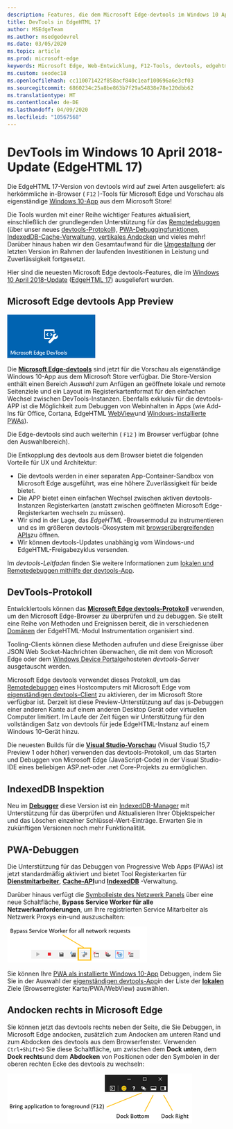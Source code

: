 ```yaml
---
description: Features, die dem Microsoft Edge-devtools im Windows 10 April 2018-Update (EdgeHTML 17) hinzugefügt wurden
title: DevTools in EdgeHTML 17
author: MSEdgeTeam
ms.author: msedgedevrel
ms.date: 03/05/2020
ms.topic: article
ms.prod: microsoft-edge
keywords: Microsoft Edge, Web-Entwicklung, F12-Tools, devtools, edgehtml 17
ms.custom: seodec18
ms.openlocfilehash: cc110071422f858acf840c1eaf100696a6e3cf03
ms.sourcegitcommit: 6860234c25a8be863b7f29a54838e78e120dbb62
ms.translationtype: MT
ms.contentlocale: de-DE
ms.lasthandoff: 04/09/2020
ms.locfileid: "10567568"
---
```

# DevTools im Windows 10 April 2018-Update (EdgeHTML 17)

Die EdgeHTML 17-Version von devtools wird auf zwei Arten ausgeliefert: als herkömmliche in-Browser ( `F12` )-Tools für Microsoft Edge und Vorschau als eigenständige [Windows 10-App](#microsoft-edge-devtools-app-preview) aus dem Microsoft Store!

Die Tools wurden mit einer Reihe wichtiger Features aktualisiert, einschließlich der grundlegenden Unterstützung für das [Remotedebuggen](../../devtools-guide.md#remote-debugging) (über unser neues [devtools-Protokoll](#devtools-protocol)), [PWA-Debuggingfunktionen](#pwa-debugging), [IndexedDB-Cache-Verwaltung](#indexeddb-inspection), [vertikales Andocken](#docking-to-the-right-in-microsoft-edge) und vieles mehr! Darüber hinaus haben wir den Gesamtaufwand für die [Umgestaltung](./edgehtml-16.md) der letzten Version im Rahmen der laufenden Investitionen in Leistung und Zuverlässigkeit fortgesetzt.

Hier sind die neuesten Microsoft Edge devtools-Features, die im [Windows 10 April 2018-Update](/windows/uwp/whats-new/windows-10-build-17134) ([EdgeHTML 17](https://aka.ms/devguide_edgehtml_17)) ausgeliefert wurden.

## Microsoft Edge devtools App Preview

![Microsoft Edge devtools-App](../../devtools-protocol/media/microsoft-edge-devtools.png) 

Die [**Microsoft Edge-devtools**](https://www.microsoft.com/store/p/microsoft-edge-devtools-preview/9mzbfrmz0mnj?activetab=pivot%3aoverviewtab) sind jetzt für die Vorschau als eigenständige Windows 10-App aus dem Microsoft Store verfügbar. Die Store-Version enthält einen Bereich *Auswahl* zum Anfügen an geöffnete lokale und remote Seitenziele und ein Layout im Registerkartenformat für den einfachen Wechsel zwischen DevTools-Instanzen. Ebenfalls exklusiv für die devtools-APP ist die Möglichkeit zum Debuggen von Webinhalten in Apps (wie Add-Ins für Office, Cortana, EdgeHTML [WebView](../../webview.md)und [Windows-installierte PWAs](../../progressive-web-apps-edgehtml/windows-features.md)).

Die Edge-devtools sind auch weiterhin ( `F12` ) im Browser verfügbar (ohne den Auswahlbereich).

Die Entkopplung des devtools aus dem Browser bietet die folgenden Vorteile für UX und Architektur:

- Die devtools werden in einer separaten App-Container-Sandbox von Microsoft Edge ausgeführt, was eine höhere Zuverlässigkeit für beide bietet.
- Die APP bietet einen einfachen Wechsel zwischen aktiven devtools-Instanzen Registerkarten (anstatt zwischen geöffneten Microsoft Edge-Registerkarten wechseln zu müssen).
- Wir sind in der Lage, das *EdgeHTML* -Browsermodul zu instrumentieren und es im größeren devtools-Ökosystem mit [browserübergreifenden APIs](https://github.com/WICG/devtools-protocol/)zu öffnen.
- Wir können devtools-Updates unabhängig vom Windows-und EdgeHTML-Freigabezyklus versenden.

Im *devtools-Leitfaden* finden Sie weitere Informationen zum [lokalen und Remotedebuggen mithilfe der devtools-App](../../devtools-guide.md).

## DevTools-Protokoll

Entwicklertools können das [**Microsoft Edge devtools-Protokoll**](../../devtools-protocol/index.md) verwenden, um den Microsoft Edge-Browser zu überprüfen und zu debuggen. Sie stellt eine Reihe von Methoden und Ereignissen bereit, die in verschiedenen [Domänen](../../devtools-protocol/0.1/domains/index.md) der EdgeHTML-Modul Instrumentation organisiert sind.

 Tooling-Clients können diese Methoden aufrufen und diese Ereignisse über JSON Web Socket-Nachrichten überwachen, die mit dem von Microsoft Edge oder dem [Windows Device Portal](/windows/mixed-reality/using-the-windows-device-portal)gehosteten *devtools-Server* ausgetauscht werden. 
 
 Microsoft Edge devtools verwendet dieses Protokoll, um das [Remotedebuggen](../../devtools-protocol/0.1/clients.md#microsoft-edge-devtools-preview) eines Hostcomputers mit Microsoft Edge vom [eigenständigen devtools-Client](https://www.microsoft.com/store/p/microsoft-edge-devtools-preview/9mzbfrmz0mnj) zu aktivieren, der im Microsoft Store verfügbar ist. Derzeit ist diese Preview-Unterstützung auf das js-Debuggen einer anderen Kante auf einem anderen Desktop Gerät oder virtuellen Computer limitiert. Im Laufe der Zeit fügen wir Unterstützung für den vollständigen Satz von devtools für jede EdgeHTML-Instanz auf einem Windows 10-Gerät hinzu.  
 
 Die neuesten Builds für die [**Visual Studio-Vorschau**](https://www.visualstudio.com/vs/preview/) (Visual Studio 15,7 Preview 1 oder höher) verwenden das devtools-Protokoll, um das Starten und Debuggen von Microsoft Edge (JavaScript-Code) in der Visual Studio-IDE eines beliebigen ASP.net-oder .net Core-Projekts zu ermöglichen.

## IndexedDB Inspektion

Neu im [**Debugger**](../debugger.md) diese Version ist ein [IndexedDB-Manager](../storage.md#indexeddb-manager) mit Unterstützung für das überprüfen und Aktualisieren Ihrer Objektspeicher und das Löschen einzelner Schlüssel-Wert-Einträge. Erwarten Sie in zukünftigen Versionen noch mehr Funktionalität.

## PWA-Debuggen

Die Unterstützung für das Debuggen von Progressive Web Apps (PWAs) ist jetzt standardmäßig aktiviert und bietet Tool Registerkarten für [**Dienstmitarbeiter**](../service-workers.md), [**Cache-API**](../storage.md#cache-manager)und [**IndexedDB**](../storage.md#indexeddb-manager) -Verwaltung.

Darüber hinaus verfügt die [Symbolleiste des Netzwerk Panels](../network.md#toolbar) über eine neue Schaltfläche, **Bypass Service Worker für alle Netzwerkanforderungen**, um Ihre registrierten Service Mitarbeiter als Netzwerk Proxys ein-und auszuschalten:

![Schaltfläche "Netzwerk-Symbolleiste": umgehen von Service Worker für alle Netzwerkanforderungen](../media/network_toolbar_bypass_sw.png)

Sie können Ihre [PWA als installierte Windows 10-App](../../progressive-web-apps-edgehtml/windows-features.md) Debuggen, indem Sie Sie in der Auswahl der [eigenständigen devtools-App](../../devtools-guide.md#microsoft-store-app)in der Liste der [**lokalen**](../../progressive-web-apps-edgehtml/windows-features.md#debug-your-pwa-edgehtml-as-a-windows-app) Ziele (Browserregister Karte/PWA/WebView) auswählen.  

## Andocken rechts in Microsoft Edge

Sie können jetzt das devtools rechts neben der Seite, die Sie Debuggen, in Microsoft Edge andocken, zusätzlich zum Andocken am unteren Rand und zum Abdocken des devtools aus dem Browserfenster. Verwenden `Ctrl+Shift+D` Sie diese Schaltfläche, um zwischen dem **Dock unten**, dem **Dock rechts**und dem **Abdocken** von Positionen oder den Symbolen in der oberen rechten Ecke des devtools zu wechseln:

![DevTools (in unverankertem Zustand) Andockoptionen](../media/docking_buttons.png) 
